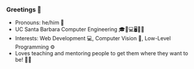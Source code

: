 ### Greetings 👋

- Pronouns: he/him 👦
- UC Santa Barbara Computer Engineering 🎓🔋💻🖥🔌💡
- Interests: Web Development 💻, Computer Vision 🤖, Low-Level Programming ⚙
- Loves teaching and mentoring people to get them where they want to be! 👨‍🏫
